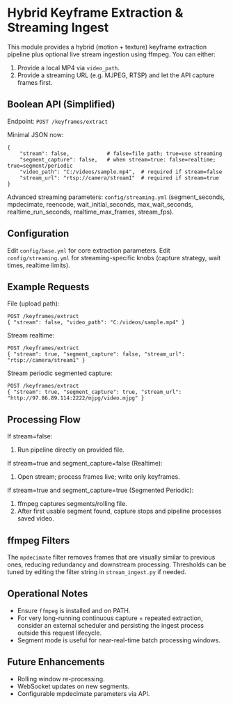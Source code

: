 Hybrid Keyframe Extraction & Streaming Ingest
===========================================

This module provides a hybrid (motion + texture) keyframe extraction pipeline plus optional
live stream ingestion using ffmpeg. You can either:

1. Provide a local MP4 via `video_path`.
2. Provide a streaming URL (e.g. MJPEG, RTSP) and let the API capture frames first.

Boolean API (Simplified)
------------------------
Endpoint: `POST /keyframes/extract`

Minimal JSON now:
```
{
	"stream": false,            # false=file path; true=use streaming
	"segment_capture": false,   # when stream=true: false=realtime; true=segment/periodic
	"video_path": "C:/videos/sample.mp4",  # required if stream=false
	"stream_url": "rtsp://camera/stream1"  # required if stream=true
}
```

Advanced streaming parameters: `config/streaming.yml` (segment_seconds, mpdecimate, reencode,
wait_initial_seconds, max_wait_seconds, realtime_run_seconds, realtime_max_frames, stream_fps).

Configuration
-------------
Edit `config/base.yml` for core extraction parameters.
Edit `config/streaming.yml` for streaming-specific knobs (capture strategy, wait times, realtime limits).

Example Requests
----------------
File (upload path):
```
POST /keyframes/extract
{ "stream": false, "video_path": "C:/videos/sample.mp4" }
```

Stream realtime:
```
POST /keyframes/extract
{ "stream": true, "segment_capture": false, "stream_url": "rtsp://camera/stream1" }
```

Stream periodic segmented capture:
```
POST /keyframes/extract
{ "stream": true, "segment_capture": true, "stream_url": "http://97.86.89.114:2222/mjpg/video.mjpg" }
```

Processing Flow
---------------
If stream=false:
1. Run pipeline directly on provided file.

If stream=true and segment_capture=false (Realtime):
1. Open stream; process frames live; write only keyframes.

If stream=true and segment_capture=true (Segmented Periodic):
1. ffmpeg captures segments/rolling file.
2. After first usable segment found, capture stops and pipeline processes saved video.

ffmpeg Filters
--------------
The `mpdecimate` filter removes frames that are visually similar to previous ones, reducing
redundancy and downstream processing. Thresholds can be tuned by editing the filter string in
`stream_ingest.py` if needed.

Operational Notes
-----------------
* Ensure `ffmpeg` is installed and on PATH.
* For very long-running continuous capture + repeated extraction, consider an external scheduler
	and persisting the ingest process outside this request lifecycle.
* Segment mode is useful for near-real-time batch processing windows.

Future Enhancements
-------------------
* Rolling window re-processing.
* WebSocket updates on new segments.
* Configurable mpdecimate parameters via API.

